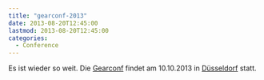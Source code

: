 ```yaml
---
title: "gearconf-2013"
date: 2013-08-20T12:45:00
lastmod: 2013-08-20T12:45:00
categories:
  - Conference
---
```

Es ist wieder so weit. Die [Gearconf](http://gearconf.de/) findet am 10.10.2013 in [Düsseldorf](http://gearconf.de/tagungsort)
statt. 
